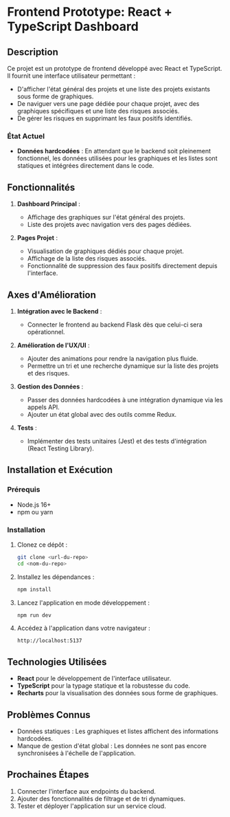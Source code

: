 # Frontend Prototype: React + TypeScript Dashboard

## Description
Ce projet est un prototype de frontend développé avec React et TypeScript. Il fournit une interface utilisateur permettant :

- D'afficher l'état général des projets et une liste des projets existants sous forme de graphiques.
- De naviguer vers une page dédiée pour chaque projet, avec des graphiques spécifiques et une liste des risques associés.
- De gérer les risques en supprimant les faux positifs identifiés.

### État Actuel

- **Données hardcodées** : En attendant que le backend soit pleinement fonctionnel, les données utilisées pour les graphiques et les listes sont statiques et intégrées directement dans le code.

## Fonctionnalités

1. **Dashboard Principal** :
   - Affichage des graphiques sur l'état général des projets.
   - Liste des projets avec navigation vers des pages dédiées.

2. **Pages Projet** :
   - Visualisation de graphiques dédiés pour chaque projet.
   - Affichage de la liste des risques associés.
   - Fonctionnalité de suppression des faux positifs directement depuis l'interface.

## Axes d'Amélioration

1. **Intégration avec le Backend** :
   - Connecter le frontend au backend Flask dès que celui-ci sera opérationnel.

2. **Amélioration de l'UX/UI** :
   - Ajouter des animations pour rendre la navigation plus fluide.
   - Permettre un tri et une recherche dynamique sur la liste des projets et des risques.

3. **Gestion des Données** :
   - Passer des données hardcodées à une intégration dynamique via les appels API.
   - Ajouter un état global avec des outils comme Redux.

4. **Tests** :
   - Implémenter des tests unitaires (Jest) et des tests d'intégration (React Testing Library).

## Installation et Exécution

### Prérequis
- Node.js 16+
- npm ou yarn

### Installation

1. Clonez ce dépôt :
   ```bash
   git clone <url-du-repo>
   cd <nom-du-repo>
   ```

2. Installez les dépendances :
   ```bash
   npm install
   ```

3. Lancez l'application en mode développement :
   ```bash
   npm run dev
   ```

4. Accédez à l'application dans votre navigateur :
   ```
   http://localhost:5137
   ```

## Technologies Utilisées

- **React** pour le développement de l'interface utilisateur.
- **TypeScript** pour la typage statique et la robustesse du code.
- **Recharts** pour la visualisation des données sous forme de graphiques.

## Problèmes Connus

- Données statiques : Les graphiques et listes affichent des informations hardcodées.
- Manque de gestion d'état global : Les données ne sont pas encore synchronisées à l'échelle de l'application.

## Prochaines Étapes

1. Connecter l'interface aux endpoints du backend.
2. Ajouter des fonctionnalités de filtrage et de tri dynamiques.
3. Tester et déployer l'application sur un service cloud.

